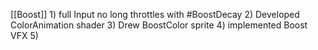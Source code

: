 [[Boost]] 
	1) full Input no long throttles with #BoostDecay 
	2) Developed ColorAnimation shader
	3) Drew BoostColor sprite
	4) implemented Boost VFX
	5) 